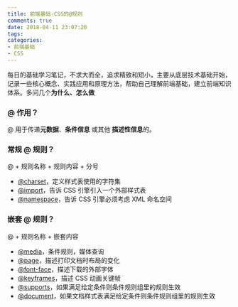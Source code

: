 ```yaml
---
title: 前端基础-CSS的@规则
comments: true
date: 2018-04-11 23:07:20
tags:
categories:
- 前端基础
- CSS
---
```


每日的基础学习笔记，不求大而全，追求精致和短小，主要从底层技术基础开始，记录一些核心概念、实践应用和原理方法，帮助自己理解前端基础，建立前端知识体系。多问几个**为什么、怎么做**
<!-- more -->

### @ 作用？
@ 用于传递**元数据**、**条件信息** 或其他 **描述性信息**的。

### 常规 @ 规则？
@ + 规则名称 + 规则内容 + 分号
- [@charset](https://developer.mozilla.org/zh-CN/docs/Web/CSS/@charset)，定义样式表使用的字符集
- [@import](https://developer.mozilla.org/zh-CN/docs/Web/CSS/@import)，告诉 CSS 引擎引入一个外部样式表
- [@namespace](https://developer.mozilla.org/zh-CN/docs/Web/CSS/@namespace)，告诉 CSS 引擎必须考虑 XML 命名空间

### 嵌套 @ 规则？
@ + 规则名称 + 嵌套内容
- [@media](https://developer.mozilla.org/zh-CN/docs/Web/CSS/@media)，条件规则，媒体查询
- [@page](https://developer.mozilla.org/zh-CN/docs/Web/CSS/@page)，描述打印文档时布局的变化
- [@font-face](https://developer.mozilla.org/zh-CN/docs/Web/CSS/@font-face)，描述下载的外部字体
- [@keyframes](https://developer.mozilla.org/zh-CN/docs/Web/CSS/@keyframes)，描述 CSS 动画关键帧
- [@supports](https://developer.mozilla.org/zh-CN/docs/Web/CSS/@supports)，如果满足给定条件则条件规则组里的规则生效
- [@document](https://developer.mozilla.org/zh-CN/docs/Web/CSS/@document)，如果文档样式表满足给定条件则条件规则组里的规则生效
